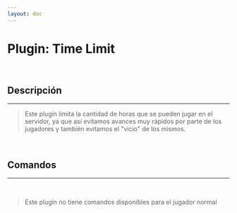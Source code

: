 ```yaml
---
layout: doc
---
```


# Plugin: Time Limit

<br/>

## Descripción

---

> Este plugin limita la cantidad de horas que se pueden jugar en el servidor, ya que así evitamos avances muy rápidos por parte de los jugadores y también evitamos el "vicio" de los mismos.

<br/>

## Comandos

---

<br/>

> Este plugin no tiene comandos disponibles para el jugador normal
